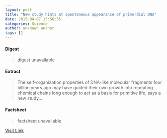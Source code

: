 ```yaml
---
layout: post
title: "New study hints at spontaneous appearance of primordial DNA"
date: 2015-04-07 13:56:35
categories: Science
author: unknown author
tags: []
---
```



#### Digest
>digest unavailable

#### Extract
>The self-organization properties of DNA-like molecular fragments four billion years ago may have guided their own growth into repeating chemical chains long enough to act as a basis for primitive life, says a new study....

#### Factsheet
>factsheet unavailable

[Visit Link](http://feeds.sciencedaily.com/~r/sciencedaily/~3/3sdpxYPmGqg/150407095635.htm)


